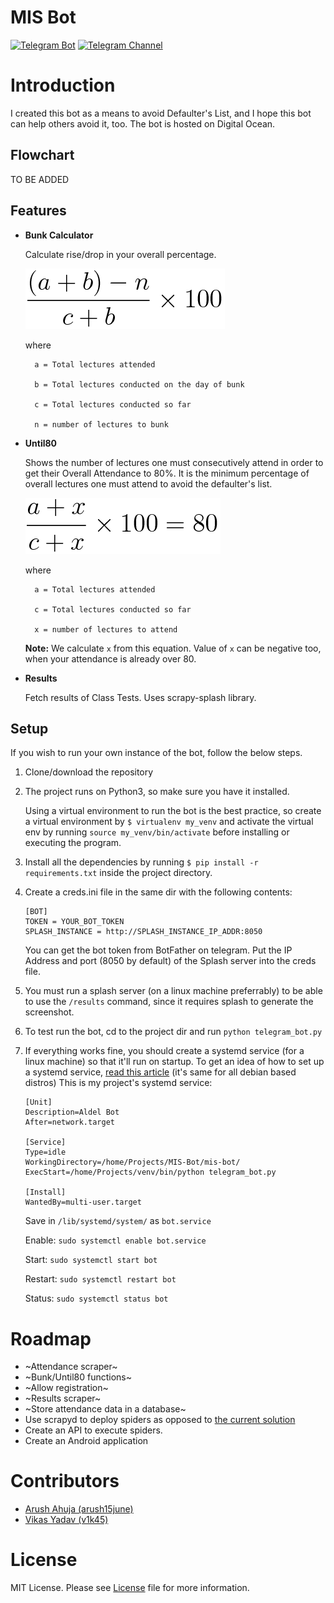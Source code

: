 # MIS Bot

[![Telegram Bot](https://img.shields.io/badge/Telegram-Bot-blue.svg)](https://t.me/SJCET_MIS_BOT)
[![Telegram Channel](https://img.shields.io/badge/Telegram-Channel-blue.svg)](https://t.me/joinchat/AAAAAEzdjHzLCzMiKpUw6w)

# Introduction
I created this bot as a means to avoid Defaulter's List, and I hope this bot can help others avoid it, too. The bot is hosted on Digital Ocean. 

## Flowchart
TO BE ADDED

## Features
  * **Bunk Calculator**
  
    Calculate rise/drop in your overall percentage.

    [![Bunk calculator formula](media/bunk_func.png)]()

    where 

          a = Total lectures attended

          b = Total lectures conducted on the day of bunk

          c = Total lectures conducted so far

          n = number of lectures to bunk
  * **Until80**

    Shows the number of lectures one must consecutively attend in order to get their Overall Attendance to 80%. It is the minimum percentage of overall lectures one must attend to avoid the defaulter's list.

    [![Until80 formula](media/until80_func.png)]()

    where 

          a = Total lectures attended

          c = Total lectures conducted so far

          x = number of lectures to attend
    **Note:** We calculate `x` from this equation. Value of `x` can be negative too, when your attendance is already over 80.
  * **Results**

    Fetch results of Class Tests. Uses scrapy-splash library.

## Setup
If you wish to run your own instance of the bot, follow the below steps.

 1. Clone/download the repository
 2. The project runs on Python3, so make sure you have it installed.

      Using a virtual environment to run the bot is the best practice, so create a virtual environment by
      `$ virtualenv my_venv` and activate the virtual env by running `source my_venv/bin/activate` before installing or executing the program.
 3. Install all the dependencies by running `$ pip install -r requirements.txt` inside the project directory.
 4. Create a creds.ini file in the same dir with the following contents:

     ```
     [BOT]
     TOKEN = YOUR_BOT_TOKEN
     SPLASH_INSTANCE = http://SPLASH_INSTANCE_IP_ADDR:8050
     ```
     You can get the bot token from BotFather on telegram.
     Put the IP Address and port (8050 by default) of the Splash server into the creds file.
 5. You must run a splash server (on a linux machine preferrably) to be able to use the `/results` command, since it requires splash to generate the screenshot.
 5. To test run the bot, cd to the project dir and run `python telegram_bot.py`
 6. If everything works fine, you should create a systemd service (for a linux machine) so that it'll run on startup. To get an idea of how to set up a systemd service, [read this article](https://www.raspberrypi-spy.co.uk/2015/10/how-to-autorun-a-python-script-on-boot-using-systemd/) (it's same for all debian based distros)
    This is my project's systemd service:

    ```
    [Unit]
    Description=Aldel Bot
    After=network.target

    [Service]
    Type=idle
    WorkingDirectory=/home/Projects/MIS-Bot/mis-bot/
    ExecStart=/home/Projects/venv/bin/python telegram_bot.py

    [Install]
    WantedBy=multi-user.target
    ```
    Save in `/lib/systemd/system/` as `bot.service`

    Enable: `sudo systemctl enable bot.service`

    Start: `sudo systemctl start bot`

    Restart: `sudo systemctl restart bot`
    
    Status: `sudo systemctl status bot`

# Roadmap
 * ~Attendance scraper~
 * ~Bunk/Until80 functions~
 * ~Allow registration~
 * ~Results scraper~
 * ~Store attendance data in a database~
 * Use scrapyd to deploy spiders as opposed to [the current solution](https://stackoverflow.com/a/43661172)
 * Create an API to execute spiders.
 * Create an Android application


# Contributors
 * [Arush Ahuja (arush15june)](https://github.com/arush15june)
 * [Vikas Yadav (v1k45)](https://github.com/v1k45)

# License
MIT License. Please see [License](LICENSE.md) file for more information.